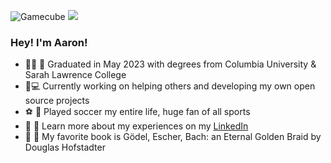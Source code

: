 
![Gamecube](https://img.shields.io/badge/Gamecube-6A5FBB?style=for-the-badge&logo=nintendo-gamecube&logoColor=white)
![](https://komarev.com/ghpvc/?username=AaronAshery&style=plastic)
### Hey! I'm Aaron!  

* :man_student: :school: Graduated in May 2023 with degrees from Columbia University & Sarah Lawrence College
* 🔭💻 Currently working on helping others and developing my own open source projects
* :soccer: :football: Played soccer my entire life, huge fan of all sports
* :link: :page_with_curl: Learn more about my experiences on my [LinkedIn](https://www.linkedin.com/in/aaron-ashery/ "LinkedIn")
* :book: :thought_balloon: My favorite book is Gödel, Escher, Bach: an Eternal Golden Braid by Douglas Hofstadter

<!-- ![ex](https://github.com/AaronAshery/github/last-commit/:user/:repo) -->

<!--
**AaronAshery/AaronAshery** is a ✨ _special_ ✨ repository because its `README.md` (this file) appears on your GitHub profile.

Here are some ideas to get you started:

- 🔭 I’m currently working on ...
- 🌱 I’m currently learning ...
- 👯 I’m looking to collaborate on ...
- 🤔 I’m looking for help with ...
- 💬 Ask me about ...
- 📫 How to reach me: ...
- 😄 Pronouns: ...
- ⚡ Fun fact: ...

I am currently in my final semester of undergraduate studies at Columbia University. Previously I attended Sarah Lawrence College where I had the oppurtunity to play division III soccer and began liberal arts studies. It was at Sarah Lawrence where I was introduced to computer science and I never looked back. Being a huge sports fan I have a lot fun mixing computer science with the world of sports. I would love to collaborate with anybody who likes to do the same!


![Gamecube](https://img.shields.io/badge/Gamecube-6A5FBB?style=for-the-badge&logo=nintendo-gamecube&logoColor=white)
<p><img align="left" src="https://github-readme-stats.vercel.app/api/top-langs?username=AaronAshery&show_icons=true&locale=en&layout=compact" alt="AaronAshery" /></p>

-->


